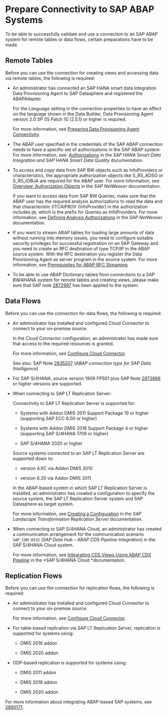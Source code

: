 <!-- loio76c9ac1a318c4de2bea29e72c64be8a0 -->

# Prepare Connectivity to SAP ABAP Systems

To be able to successfully validate and use a connection to an SAP ABAP system for remote tables or data flows, certain preparations have to be made.



## Remote Tables

Before you can use the connection for creating views and accessing data via remote tables, the following is required:

-   An administrator has connected an SAP HANA smart data integration Data Provisioning Agent to SAP Datasphere and registered the ABAPAdapter.

    For the *Language* setting in the connection properties to have an effect on the language shown in the Data Builder, Data Provisioning Agent version 2.0 SP 05 Patch 10 \(2.5.1\) or higher is required.

    For more information, see [Preparing Data Provisioning Agent Connectivity](preparing-data-provisioning-agent-connectivity-f1a39d1.md).

-   The ABAP user specified in the credentials of the SAP ABAP connection needs to have a specific set of authorizations in the SAP ABAP system. For more information, see: [Authorizations](https://help.sap.com/viewer/7952ef28a6914997abc01745fef1b607/latest/en-US/bcc0ff2acd6a4476b2912ff4cd71cd91.html) in the *SAP HANA Smart Data Integration and SAP HANA Smart Data Quality* documentation.

-   To access and copy data from SAP BW objects such as InfoProviders or characteristics, the appropriate authorization objects like S\_RS\_ADSO or S\_RS\_IOBJA are required for the ABAP user. For more information, see [Overview: Authorization Objects](https://help.sap.com/viewer/2e90b26cf7484203a523bf0f4b1bc137/7.5.latest/en-US/4c658f3245e31ca6e10000000a42189c.html) in the *SAP NetWeaver* documentation.

    If you want to access data from SAP BW Queries, make sure that the ABAP user has the required analysis authorizations to read the data and that characteristic 0TCAIPROV \(InfoProvider\) in the authorization includes `@Q`, which is the prefix for Queries as InfoProviders. For more information, see [Defining Analysis Authorizations](https://help.sap.com/viewer/2e90b26cf7484203a523bf0f4b1bc137/7.5.latest/en-US/4a27a9cf81661d10e10000000a42189b.html) in the *SAP NetWeaver* documentation.

-   If you want to stream ABAP tables for loading large amounts of data without running into memory issues, you need to configure suitable security privileges for successful registration on an SAP Gateway and you need to create an RFC destination of type TCP/IP in the ABAP source system. With the RFC destination you register the Data Provisioning Agent as server program in the source system. For more information, see [Prerequisites for ABAP RFC Streaming](prerequisites-for-abap-rfc-streaming-62adb44.md).

-   To be able to use ABAP Dictionary tables from connections to a SAP BW∕4HANA system for remote tables and creating views, please make sure that SAP note [2872997](https://me.sap.com/notes/2872997) has been applied to the system.






<a name="loio76c9ac1a318c4de2bea29e72c64be8a0__prereq_df_SAP_ABAP"/>

## Data Flows

Before you can use the connection for data flows, the following is required:

-   An administrator has installed and configured Cloud Connector to connect to your on-premise source.

    In the Cloud Connector configuration, an administrator has made sure that access to the required resources is granted.

    For more information, see [Configure Cloud Connector](configure-cloud-connector-f289920.md).

    See also: SAP Note [2835207](https://me.sap.com/notes/2835207) \(*ABAP connection type for SAP Data Intelligence*\)

-   For SAP S/4HANA, source version 1909 FPS01 plus SAP Note [2873666](https://me.sap.com/notes/2873666) or higher versions are supported.

-   When connecting to SAP LT Replication Server:

    Connectivity to SAP LT Replication Server is supported for:

    -   Systems with Addon DMIS 2011 Support Package 19 or higher \(supporting SAP ECC 6.00 or higher\)

    -   Systems with Addon DMIS 2018 Support Package 4 or higher \(supporting SAP S/4HANA 1709 or higher\)

    -   SAP S/4HANA 2020 or higher


    Source systems connected to an SAP LT Replication Server are supported down to:

    -   version 4.6C via Addon DMIS 2010

    -   version 6.20 via Addon DMIS 2011


    In the ABAP-based system in which SAP LT Replication Server is installed, an administrator has created a configuration to specify the source system, the SAP LT Replication Server system and SAP Datasphere as target system.

    For more information, see [Creating a Configuration](https://help.sap.com/viewer/007c373fcacb4003b990c6fac29a26e4/latest/en-US/5a3be474248e4d758ba09a3d292ff1dc.html) in the *SAP Landscape Transformation Replication Server* documentation.

-   When connecting to SAP S/4HANA Cloud, an administrator has created a communication arrangement for the communication scenario `SAP_COM_0532` \(*SAP Data Hub – ABAP CDS Pipeline Integration*\) in the SAP S/4HANA Cloud system.

    For more information, see [Integrating CDS Views Using ABAP CDS Pipeline](https://help.sap.com/viewer/0f69f8fb28ac4bf48d2b57b9637e81fa/latest/en-US/f509eddda867452db9631dae1ae442a3.html) in the *SAP S/4HANA Cloud *documentation.




<a name="loio76c9ac1a318c4de2bea29e72c64be8a0__section_stp_5kk_qwb"/>

## Replication Flows

Before you can use the connection for replication flows, the following is required:

-   An administrator has installed and configured Cloud Connector to connect to your on-premise source.

    For more information, see [Configure Cloud Connector](configure-cloud-connector-f289920.md).

-   For table-based replication via SAP LT Replication Server, replication is supported for systems using:

    -   DMIS 2018 addon

    -   DMIS 2020 addon


-   ODP-based replication is supported for systems using:

    -   DMIS 2011 addon

    -   DMIS 2018 addon

    -   DMIS 2020 addon



For more information about integrating ABAP-based SAP systems, see [2890171](https://me.sap.com/notes/2890171).

